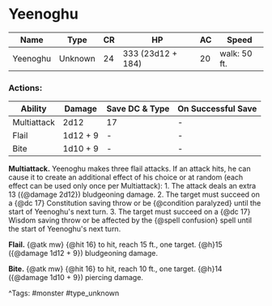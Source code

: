 # Yeenoghu

| Name | Type | CR | HP | AC | Speed |
|------|------|----|----|----|-------|
| Yeenoghu | Unknown | 24 | 333 (23d12 + 184) | 20 | walk: 50 ft. |

### Actions:

| Ability | Damage | Save DC & Type | On Successful Save |
|---------|--------|----------------|--------------------|
| Multiattack | 2d12 | 17 | - |
| Flail | 1d12 + 9 | - | - |
| Bite | 1d10 + 9 | - | - |


**Multiattack.** Yeenoghu makes three flail attacks. If an attack hits, he can cause it to create an additional effect of his choice or at random (each effect can be used only once per Multiattack): 1. The attack deals an extra 13 ({@damage 2d12}) bludgeoning damage. 2. The target must succeed on a {@dc 17} Constitution saving throw or be {@condition paralyzed} until the start of Yeenoghu's next turn. 3. The target must succeed on a {@dc 17} Wisdom saving throw or be affected by the {@spell confusion} spell until the start of Yeenoghu's next turn.

**Flail.** {@atk mw} {@hit 16} to hit, reach 15 ft., one target. {@h}15 ({@damage 1d12 + 9}) bludgeoning damage.

**Bite.** {@atk mw} {@hit 16} to hit, reach 10 ft., one target. {@h}14 ({@damage 1d10 + 9}) piercing damage.

^Tags: #monster #type_unknown